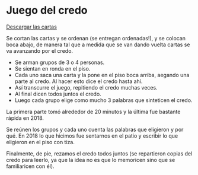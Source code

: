 # Juego del credo

[Descargar las cartas](cartas_credo.svg)

Se cortan las cartas y se ordenan (se entregan ordenadas!), y se colocan boca abajo, de manera tal que a medida que se van dando vuelta cartas se va avanzando por el credo.

 - Se arman grupos de 3 o 4 personas.
 - Se sientan en ronda en el piso.
 - Cada uno saca una carta y la pone en el piso boca arriba, aegando una parte al credo. Al hacer esto dice el credo hasta ahí.
 - Así transcurre el juego, repitiendo el credo muchas veces.
 - Al final dicen todos juntos el credo.
 - Luego cada grupo elige como mucho 3 palabras que sinteticen el credo.

La primera parte tomó alrededor de 20 minutos y la última fue bastante rápida en 2018.

Se reúnen los grupos y cada uno cuenta las palabras que eligieron y por qué. En 2018 lo que hicimos fue sentarnos en el patio y escribir lo que eligieron en el piso con tiza.

Finalmente, de pie, rezamos el credo todos juntos (se repartieron copias del credo para leerlo, ya que la idea no es que lo memoricen sino que se familiaricen con él).
